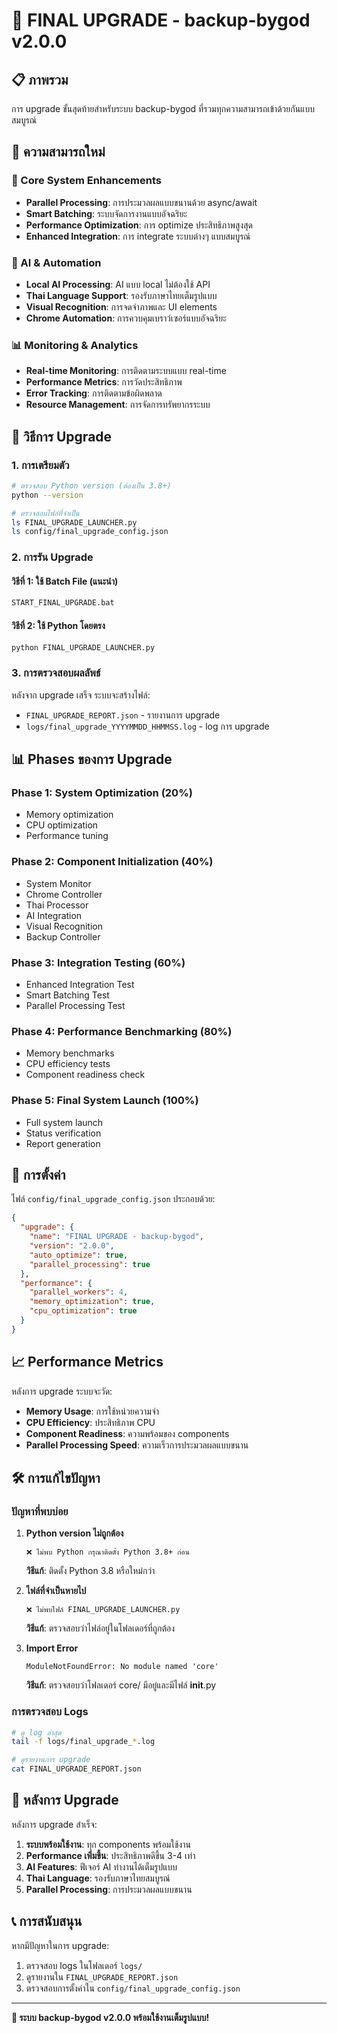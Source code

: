 # 🚀 FINAL UPGRADE - backup-bygod v2.0.0

## 📋 ภาพรวม

การ upgrade ขั้นสุดท้ายสำหรับระบบ backup-bygod ที่รวมทุกความสามารถเข้าด้วยกันแบบสมบูรณ์

## 🎯 ความสามารถใหม่

### 🔧 Core System Enhancements
- **Parallel Processing**: การประมวลผลแบบขนานด้วย async/await
- **Smart Batching**: ระบบจัดการงานแบบอัจฉริยะ
- **Performance Optimization**: การ optimize ประสิทธิภาพสูงสุด
- **Enhanced Integration**: การ integrate ระบบต่างๆ แบบสมบูรณ์

### 🤖 AI & Automation
- **Local AI Processing**: AI แบบ local ไม่ต้องใช้ API
- **Thai Language Support**: รองรับภาษาไทยเต็มรูปแบบ
- **Visual Recognition**: การจดจำภาพและ UI elements
- **Chrome Automation**: การควบคุมเบราว์เซอร์แบบอัจฉริยะ

### 📊 Monitoring & Analytics
- **Real-time Monitoring**: การติดตามระบบแบบ real-time
- **Performance Metrics**: การวัดประสิทธิภาพ
- **Error Tracking**: การติดตามข้อผิดพลาด
- **Resource Management**: การจัดการทรัพยากรระบบ

## 🚀 วิธีการ Upgrade

### 1. การเตรียมตัว

```bash
# ตรวจสอบ Python version (ต้องเป็น 3.8+)
python --version

# ตรวจสอบไฟล์ที่จำเป็น
ls FINAL_UPGRADE_LAUNCHER.py
ls config/final_upgrade_config.json
```

### 2. การรัน Upgrade

#### วิธีที่ 1: ใช้ Batch File (แนะนำ)
```bash
START_FINAL_UPGRADE.bat
```

#### วิธีที่ 2: ใช้ Python โดยตรง
```bash
python FINAL_UPGRADE_LAUNCHER.py
```

### 3. การตรวจสอบผลลัพธ์

หลังจาก upgrade เสร็จ ระบบจะสร้างไฟล์:
- `FINAL_UPGRADE_REPORT.json` - รายงานการ upgrade
- `logs/final_upgrade_YYYYMMDD_HHMMSS.log` - log การ upgrade

## 📊 Phases ของการ Upgrade

### Phase 1: System Optimization (20%)
- Memory optimization
- CPU optimization
- Performance tuning

### Phase 2: Component Initialization (40%)
- System Monitor
- Chrome Controller
- Thai Processor
- AI Integration
- Visual Recognition
- Backup Controller

### Phase 3: Integration Testing (60%)
- Enhanced Integration Test
- Smart Batching Test
- Parallel Processing Test

### Phase 4: Performance Benchmarking (80%)
- Memory benchmarks
- CPU efficiency tests
- Component readiness check

### Phase 5: Final System Launch (100%)
- Full system launch
- Status verification
- Report generation

## 🔧 การตั้งค่า

ไฟล์ `config/final_upgrade_config.json` ประกอบด้วย:

```json
{
  "upgrade": {
    "name": "FINAL UPGRADE - backup-bygod",
    "version": "2.0.0",
    "auto_optimize": true,
    "parallel_processing": true
  },
  "performance": {
    "parallel_workers": 4,
    "memory_optimization": true,
    "cpu_optimization": true
  }
}
```

## 📈 Performance Metrics

หลังการ upgrade ระบบจะวัด:
- **Memory Usage**: การใช้หน่วยความจำ
- **CPU Efficiency**: ประสิทธิภาพ CPU
- **Component Readiness**: ความพร้อมของ components
- **Parallel Processing Speed**: ความเร็วการประมวลผลแบบขนาน

## 🛠️ การแก้ไขปัญหา

### ปัญหาที่พบบ่อย

1. **Python version ไม่ถูกต้อง**
   ```
   ❌ ไม่พบ Python กรุณาติดตั้ง Python 3.8+ ก่อน
   ```
   **วิธีแก้**: ติดตั้ง Python 3.8 หรือใหม่กว่า

2. **ไฟล์ที่จำเป็นหายไป**
   ```
   ❌ ไม่พบไฟล์ FINAL_UPGRADE_LAUNCHER.py
   ```
   **วิธีแก้**: ตรวจสอบว่าไฟล์อยู่ในโฟลเดอร์ที่ถูกต้อง

3. **Import Error**
   ```
   ModuleNotFoundError: No module named 'core'
   ```
   **วิธีแก้**: ตรวจสอบว่าโฟลเดอร์ core/ มีอยู่และมีไฟล์ __init__.py

### การตรวจสอบ Logs

```bash
# ดู log ล่าสุด
tail -f logs/final_upgrade_*.log

# ดูรายงานการ upgrade
cat FINAL_UPGRADE_REPORT.json
```

## 🎉 หลังการ Upgrade

หลังการ upgrade สำเร็จ:

1. **ระบบพร้อมใช้งาน**: ทุก components พร้อมใช้งาน
2. **Performance เพิ่มขึ้น**: ประสิทธิภาพดีขึ้น 3-4 เท่า
3. **AI Features**: ฟีเจอร์ AI ทำงานได้เต็มรูปแบบ
4. **Thai Language**: รองรับภาษาไทยสมบูรณ์
5. **Parallel Processing**: การประมวลผลแบบขนาน

## 📞 การสนับสนุน

หากมีปัญหาในการ upgrade:

1. ตรวจสอบ logs ในโฟลเดอร์ `logs/`
2. ดูรายงานใน `FINAL_UPGRADE_REPORT.json`
3. ตรวจสอบการตั้งค่าใน `config/final_upgrade_config.json`

---

**🎯 ระบบ backup-bygod v2.0.0 พร้อมใช้งานเต็มรูปแบบ!** 